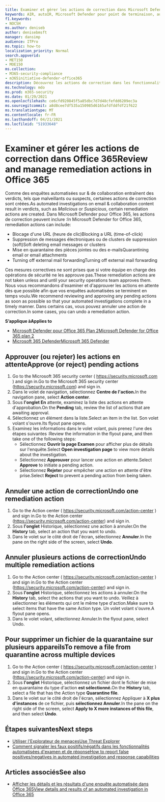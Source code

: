 ```yaml
---
title: Examiner et gérer les actions de correction dans Microsoft Defender pour Office 365
keywords: AIR, autoIR, Microsoft Defender pour point de terminaison, automatisé, examen, réponse, correction, menaces, avancé, menace, protection
f1.keywords:
- NOCSH
ms.author: deniseb
author: denisebmsft
manager: dansimp
audience: ITPro
ms.topic: how-to
localization_priority: Normal
search.appverid:
- MET150
- MOE150
ms.collection:
- M365-security-compliance
- m365initiative-defender-office365
description: Découvrez les actions de correction dans les fonctionnalités d'examen et de réponse automatisées dans Microsoft Defender pour Office 365 Plan 2.
ms.technology: mdo
ms.prod: m365-security
ms.date: 01/29/2021
ms.openlocfilehash: ce6cfd920845f5a85dbc7d7d48cfefdd6209ec3a
ms.sourcegitcommit: a8d8cee7df535a150985d6165afdfddfdf21f622
ms.translationtype: MT
ms.contentlocale: fr-FR
ms.lasthandoff: 04/21/2021
ms.locfileid: "51933648"
---
```

# <a name="review-and-manage-remediation-actions-in-office-365"></a><span data-ttu-id="b9591-104">Examiner et gérer les actions de correction dans Office 365</span><span class="sxs-lookup"><span data-stu-id="b9591-104">Review and manage remediation actions in Office 365</span></span>

<span data-ttu-id="b9591-105">Comme des enquêtes automatisées sur & de collaboration  entraînent des verdicts, tels que malveillants ou suspects, certaines actions de correction sont créées.</span><span class="sxs-lookup"><span data-stu-id="b9591-105">As automated investigations on email & collaboration content result in verdicts, such as *Malicious* or *Suspicious*, certain remediation actions are created.</span></span> <span data-ttu-id="b9591-106">Dans Microsoft Defender pour Office 365, les actions de correction peuvent inclure :</span><span class="sxs-lookup"><span data-stu-id="b9591-106">In Microsoft Defender for Office 365, remediation actions can include:</span></span>
- <span data-ttu-id="b9591-107">Blocage d'une URL (heure de clic)</span><span class="sxs-lookup"><span data-stu-id="b9591-107">Blocking a URL (time-of-click)</span></span>
- <span data-ttu-id="b9591-108">Suppression de messages électroniques ou de clusters de suppression (soft)</span><span class="sxs-lookup"><span data-stu-id="b9591-108">Soft deleting email messages or clusters</span></span>
- <span data-ttu-id="b9591-109">Mise en quarantaine des pièces jointes ou des e-mails</span><span class="sxs-lookup"><span data-stu-id="b9591-109">Quarantining email or email attachments</span></span>
- <span data-ttu-id="b9591-110">Turning off external mail forwarding</span><span class="sxs-lookup"><span data-stu-id="b9591-110">Turning off external mail forwarding</span></span>

<span data-ttu-id="b9591-111">Ces mesures correctives ne sont prises que si votre équipe en charge des opérations de sécurité ne les approuve pas.</span><span class="sxs-lookup"><span data-stu-id="b9591-111">These remediation actions are not taken unless and until your security operations team approves them.</span></span> <span data-ttu-id="b9591-112">Nous vous recommandons d'examiner et d'approuver les actions en attente dès que possible afin que vos enquêtes automatisées se terminent en temps voulu.</span><span class="sxs-lookup"><span data-stu-id="b9591-112">We recommend reviewing and approving any pending actions as soon as possible so that your automated investigations complete in a timely manner.</span></span> <span data-ttu-id="b9591-113">Dans certains cas, vous pouvez annuler une action de correction.</span><span class="sxs-lookup"><span data-stu-id="b9591-113">In some cases, you can undo a remediation action.</span></span>

<span data-ttu-id="b9591-114">**S’applique à**</span><span class="sxs-lookup"><span data-stu-id="b9591-114">**Applies to**</span></span>
- [<span data-ttu-id="b9591-115">Microsoft Defender pour Office 365 Plan 2</span><span class="sxs-lookup"><span data-stu-id="b9591-115">Microsoft Defender for Office 365 plan 2</span></span>](defender-for-office-365.md)
- [<span data-ttu-id="b9591-116">Microsoft 365 Defender</span><span class="sxs-lookup"><span data-stu-id="b9591-116">Microsoft 365 Defender</span></span>](../defender/microsoft-365-defender.md)

## <a name="approve-or-reject-pending-actions"></a><span data-ttu-id="b9591-117">Approuver (ou rejeter) les actions en attente</span><span class="sxs-lookup"><span data-stu-id="b9591-117">Approve (or reject) pending actions</span></span>

1. <span data-ttu-id="b9591-118">Go to the Microsoft 365 security center ( <https://security.microsoft.com> ) and sign in.</span><span class="sxs-lookup"><span data-stu-id="b9591-118">Go to the Microsoft 365 security center (<https://security.microsoft.com>) and sign in.</span></span>
2. <span data-ttu-id="b9591-119">Dans le volet de navigation, sélectionnez **Centre de l'action.**</span><span class="sxs-lookup"><span data-stu-id="b9591-119">In the navigation pane, select **Action center**.</span></span>
3. <span data-ttu-id="b9591-120">Sous **l'onglet En** attente, examinez la liste des actions en attente d'approbation.</span><span class="sxs-lookup"><span data-stu-id="b9591-120">On the **Pending** tab, review the list of actions that are awaiting approval.</span></span>
4. <span data-ttu-id="b9591-121">Sélectionnez un élément dans la liste.</span><span class="sxs-lookup"><span data-stu-id="b9591-121">Select an item in the list.</span></span> <span data-ttu-id="b9591-122">Son volet volant s'ouvre.</span><span class="sxs-lookup"><span data-stu-id="b9591-122">Its flyout pane opens.</span></span> 
5. <span data-ttu-id="b9591-123">Examinez les informations dans le volet volant, puis prenez l'une des étapes suivantes :</span><span class="sxs-lookup"><span data-stu-id="b9591-123">Review the information in the flyout pane, and then take one of the following steps:</span></span>
   - <span data-ttu-id="b9591-124">Sélectionnez **Ouvrir la page Examen** pour afficher plus de détails sur l'enquête.</span><span class="sxs-lookup"><span data-stu-id="b9591-124">Select **Open investigation page** to view more details about the investigation.</span></span>
   - <span data-ttu-id="b9591-125">Sélectionnez **Approuver** pour lancer une action en attente.</span><span class="sxs-lookup"><span data-stu-id="b9591-125">Select **Approve** to initiate a pending action.</span></span>
   - <span data-ttu-id="b9591-126">Sélectionnez **Rejeter** pour empêcher une action en attente d'être prise.</span><span class="sxs-lookup"><span data-stu-id="b9591-126">Select **Reject** to prevent a pending action from being taken.</span></span>

## <a name="undo-one-remediation-action"></a><span data-ttu-id="b9591-127">Annuler une action de correction</span><span class="sxs-lookup"><span data-stu-id="b9591-127">Undo one remediation action</span></span>

1. <span data-ttu-id="b9591-128">Go to the Action center ( <https://security.microsoft.com/action-center> ) and sign in.</span><span class="sxs-lookup"><span data-stu-id="b9591-128">Go to the Action center (<https://security.microsoft.com/action-center>) and sign in.</span></span>
2. <span data-ttu-id="b9591-129">Sous **l'onglet** Historique, sélectionnez une action à annuler.</span><span class="sxs-lookup"><span data-stu-id="b9591-129">On the **History** tab, select an action that you want to undo.</span></span>
3. <span data-ttu-id="b9591-130">Dans le volet sur le côté droit de l'écran, sélectionnez **Annuler**.</span><span class="sxs-lookup"><span data-stu-id="b9591-130">In the pane on the right side of the screen, select **Undo**.</span></span>

## <a name="undo-multiple-remediation-actions"></a><span data-ttu-id="b9591-131">Annuler plusieurs actions de correction</span><span class="sxs-lookup"><span data-stu-id="b9591-131">Undo multiple remediation actions</span></span>

1. <span data-ttu-id="b9591-132">Go to the Action center ( <https://security.microsoft.com/action-center> ) and sign in.</span><span class="sxs-lookup"><span data-stu-id="b9591-132">Go to the Action center (<https://security.microsoft.com/action-center>) and sign in.</span></span>
2. <span data-ttu-id="b9591-133">Sous **l'onglet** Historique, sélectionnez les actions à annuler.</span><span class="sxs-lookup"><span data-stu-id="b9591-133">On the **History** tab, select the actions that you want to undo.</span></span> <span data-ttu-id="b9591-134">Veillez à sélectionner les éléments qui ont le même type d'action.</span><span class="sxs-lookup"><span data-stu-id="b9591-134">Make sure to select items that have the same Action type.</span></span> <span data-ttu-id="b9591-135">Un volet volant s'ouvre.</span><span class="sxs-lookup"><span data-stu-id="b9591-135">A flyout pane opens.</span></span>
3. <span data-ttu-id="b9591-136">Dans le volet volant, sélectionnez Annuler.</span><span class="sxs-lookup"><span data-stu-id="b9591-136">In the flyout pane, select Undo.</span></span>

## <a name="to-remove-a-file-from-quarantine-across-multiple-devices"></a><span data-ttu-id="b9591-137">Pour supprimer un fichier de la quarantaine sur plusieurs appareils</span><span class="sxs-lookup"><span data-stu-id="b9591-137">To remove a file from quarantine across multiple devices</span></span>

1. <span data-ttu-id="b9591-138">Go to the Action center ( <https://security.microsoft.com/action-center> ) and sign in.</span><span class="sxs-lookup"><span data-stu-id="b9591-138">Go to the Action center (<https://security.microsoft.com/action-center>) and sign in.</span></span>
2. <span data-ttu-id="b9591-139">Sous **l'onglet** Historique, sélectionnez un fichier dont le fichier de mise en quarantaine du type d'action **est sélectionné.**</span><span class="sxs-lookup"><span data-stu-id="b9591-139">On the **History** tab, select a file that has the Action type **Quarantine file**.</span></span>
3. <span data-ttu-id="b9591-140">Dans le volet sur le côté droit de l'écran, sélectionnez Appliquer à **X plus d'instances** de ce fichier, puis **sélectionnez Annuler**.</span><span class="sxs-lookup"><span data-stu-id="b9591-140">In the pane on the right side of the screen, select **Apply to X more instances of this file**, and then select **Undo**.</span></span>

## <a name="next-steps"></a><span data-ttu-id="b9591-141">Étapes suivantes</span><span class="sxs-lookup"><span data-stu-id="b9591-141">Next steps</span></span>

- [<span data-ttu-id="b9591-142">Utiliser l'Explorateur de menaces</span><span class="sxs-lookup"><span data-stu-id="b9591-142">Use Threat Explorer</span></span>](threat-explorer.md)
- [<span data-ttu-id="b9591-143">Comment signaler les faux positifs/négatifs dans les fonctionnalités automatisées d'examen et de réponse</span><span class="sxs-lookup"><span data-stu-id="b9591-143">How to report false positives/negatives in automated investigation and response capabilities</span></span>](air-report-false-positives-negatives.md)

## <a name="see-also"></a><span data-ttu-id="b9591-144">Articles associés</span><span class="sxs-lookup"><span data-stu-id="b9591-144">See also</span></span>

- [<span data-ttu-id="b9591-145">Afficher les détails et les résultats d'une enquête automatisée dans Office 365</span><span class="sxs-lookup"><span data-stu-id="b9591-145">View details and results of an automated investigation in Office 365</span></span>](air-view-investigation-results.md)
